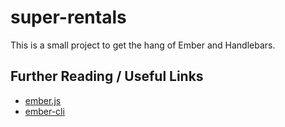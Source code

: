 # super-rentals

This is a small project to get the hang of Ember and Handlebars.

## Further Reading / Useful Links

* [ember.js](https://emberjs.com/)
* [ember-cli](https://ember-cli.com/)
